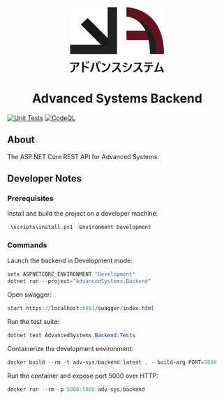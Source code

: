 <p align="center">
  <a title="Project Logo">
    <img height="150" style="margin-top:15px" src="https://raw.githubusercontent.com/Advanced-Systems/assets/master/logos/svg/min/adv-logo.svg">
  </a>
</p>

<h1 align="center">Advanced Systems Backend</h1>

[![Unit Tests](https://github.com/Advanced-Systems/backend/actions/workflows/unit-tests.yml/badge.svg?branch=master)](https://github.com/Advanced-Systems/backend/actions/workflows/unit-tests.yml)
[![CodeQL](https://github.com/Advanced-Systems/backend/actions/workflows/codeql.yml/badge.svg?branch=master)](https://github.com/Advanced-Systems/backend/actions/workflows/codeql.yml)

## About

The ASP.NET Core REST API for Advanced Systems.

## Developer Notes

### Prerequisites

Install and build the project on a developer machine:

```powershell
.\scripts\install.ps1 -Environment Development
```

### Commands

Launch the backend in Development mode:

```powershell
setx ASPNETCORE_ENVIRONMENT "Development"
dotnet run --project="AdvancedSystems.Backend"
```

Open swagger:

```powershell
start https://localhost:5001/swagger/index.html
```

Run the test suite:

```powershell
dotnet test AdvancedSystems.Backend.Tests
```

Containerize the development environment:

```powershell
docker build --rm -t adv-sys/backend:latest . --build-arg PORT=5000
```

Run the container and expose port 5000 over HTTP:

```powershell
docker run --rm -p 5000:5000 adv-sys/backend
```
